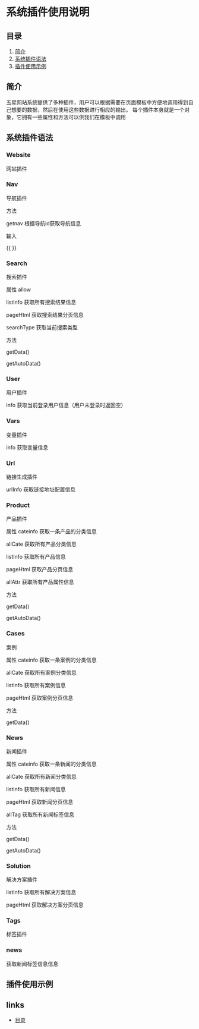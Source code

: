 # 系统插件使用说明

## 目录
   1. [简介](#1)
   2. [系统插件语法](#2)
   3. [插件使用示例](#3)
   
   
<h2 id="1">简介</h2>
   
   五星网站系统提供了多种插件，用户可以根据需要在页面模板中方便地调用得到自己想要的数据，然后在使用这些数据进行相应的输出。
   每个插件本身就是一个对象，它拥有一些属性和方法可以供我们在模板中调用   
   
<h2 id="2">系统插件语法</h2>
   
<h3>Website</h3>
网站插件




<h3>Nav</h3>
导航插件

方法

getnav
根据导航id获取导航信息

输入

{{ }}

<h3>Search</h3>
搜索插件

属性
allow


listInfo
获取所有搜索结果信息

pageHtml
获取搜索结果分页信息

searchType
获取当前搜索类型


方法

getData()


getAutoData()



<h3>User</h3>
用户插件

info
获取当前登录用户信息（用户未登录时返回空）


<h3>Vars</h3>
变量插件

info
获取变量信息


<h3>Url</h3>
链接生成插件

urlInfo
获取链接地址配置信息




<h3>Product</h3>
产品插件

属性
cateinfo
获取一条产品的分类信息


allCate
获取所有产品分类信息


listInfo
获取所有产品信息


pageHtml
获取产品分页信息

allAttr
获取所有产品属性信息


方法

getData()


getAutoData()



<h3>Cases</h3>
案例

属性
cateinfo
获取一条案例的分类信息


allCate
获取所有案例分类信息


listInfo
获取所有案例信息


pageHtml
获取案例分页信息


方法

getData()


<h3>News</h3>
新闻插件

属性
cateinfo
获取一条新闻的分类信息


allCate
获取所有新闻分类信息


listInfo
获取所有新闻信息


pageHtml
获取新闻分页信息

allTag
获取所有新闻标签信息


方法

getData()


getAutoData()



<h3>Solution</h3>
解决方案插件

listInfo
获取所有解决方案信息


pageHtml
获取解决方案分页信息


<h3>Tags</h3>
标签插件

<h3>news</h3>
获取新闻标签信息信息



<h2 id="3">插件使用示例</h2>


## links
   * [目录](<index.md>)
